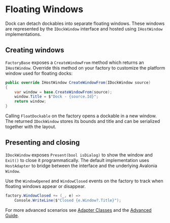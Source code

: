 # Floating Windows

Dock can detach dockables into separate floating windows. These windows are represented by the `IDockWindow` interface and hosted using `IHostWindow` implementations.

## Creating windows

`FactoryBase` exposes a `CreateWindowFrom` method which returns an `IHostWindow`. Override this method on your factory to customize the platform window used for floating docks:

```csharp
public override IHostWindow CreateWindowFrom(IDockWindow source)
{
    var window = base.CreateWindowFrom(source);
    window.Title = $"Dock - {source.Id}";
    return window;
}
```

Calling `FloatDockable` on the factory opens a dockable in a new window. The returned `IDockWindow` stores its bounds and title and can be serialized together with the layout.

## Presenting and closing

`IDockWindow` exposes `Present(bool isDialog)` to show the window and `Exit()` to close it programmatically. The default implementation uses `HostAdapter` to bridge between the interface and the underlying Avalonia `Window`.

Use the `WindowOpened` and `WindowClosed` events on the factory to track when floating windows appear or disappear.

```csharp
factory.WindowClosed += (_, e) =>
    Console.WriteLine($"Closed {e.Window?.Title}");
```

For more advanced scenarios see [Adapter Classes](dock-adapters.md) and the [Advanced Guide](dock-advanced.md).
